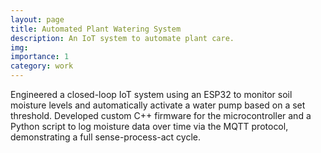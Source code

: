 ```yaml
---
layout: page
title: Automated Plant Watering System
description: An IoT system to automate plant care.
img:
importance: 1
category: work
---
```


Engineered a closed-loop IoT system using an ESP32 to monitor soil moisture levels and automatically activate a water pump based on a set threshold. Developed custom C++ firmware for the microcontroller and a Python script to log moisture data over time via the MQTT protocol, demonstrating a full sense-process-act cycle.
